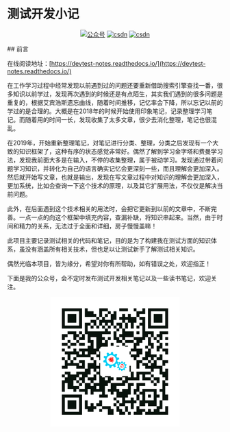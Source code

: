 # 测试开发小记
<p align="center">
  <a href="docs\img\wechat.png"><img src="https://img.shields.io/badge/%E5%85%AC%E4%BC%97%E5%8F%B7-%E6%B5%8B%E8%AF%95%E5%BC%80%E5%8F%91%E5%B0%8F%E8%AE%B0-brightgreen.svg?style=plastic&logo=WeChat" alt="公众号"></a>
  <a href="https://blog.csdn.net/u010698107"><img src="https://img.shields.io/badge/csdn-CSDN-red.svg" alt="csdn"></a>
  <a href="https://www.cnblogs.com/hiyong/"><img src="https://img.shields.io/badge/cnblogs-博客园-blue.svg" alt="csdn"></a> 
</p>
## 前言

在线阅读地址：[https://devtest-notes.readthedocs.io/](https://devtest-notes.readthedocs.io/)

在工作学习过程中经常发现以前遇到过的问题还要重新借助搜索引擎查找一番，很多知识以前学过，发现再次遇到的时候还是有点陌生，其实我们遇到的很多问题是重复的，根据艾宾浩斯遗忘曲线，随着时间推移，记忆率会下降，所以忘记以前的学过的是合理的。大概是在2018年的时候开始使用印象笔记，记录整理学习笔记。而随着用的时间一长，发现收集了太多文章，很少去消化整理，笔记也很混乱。

在2019年，开始重新整理笔记，对笔记进行分类、整理，分类之后发现有一个大致的知识框架了，这种有序的状态感觉非常好。偶然了解到学习金字塔和费曼学习法，发现我前面大多是在输入，不停的收集整理，属于被动学习。发现通过带着问题学习知识，并转化为自己的语言确实记忆会更深刻一些，而且理解会更加深入。然后就开始写文章，也就是输出，发现在写文章过程中对知识的理解会更加深入，更加系统，比如会查询一下这个技术的原理，以及其它扩展用法，不仅仅是解决当前问题。

此外，在后面遇到这个技术相关的用法时，会把它更新到以前的文章中，不断完善。一点一点的向这个框架中填充内容，查漏补缺，将知识串起来。当然，由于时间和精力的关系，无法过于全面和详细，房子慢慢盖嘛！

此项目主要记录测试相关的代码和笔记，目的是为了构建我在测试方面的知识体系，虽没有涵盖所有相关技术，但也足以让测试新手了解测试相关知识。

偶然光临本项目，皆为缘分，希望对你有所帮助，如有错误之处，欢迎指正！

下面是我的公众号，会不定时发布测试开发相关笔记以及一些读书笔记，欢迎关注。
<p align="center">
  <a href="docs\img\wechat.png"><img src="docs\img\wechat.png" alt="微信公众号" width="60%" height="60%" ></a>
</p>
